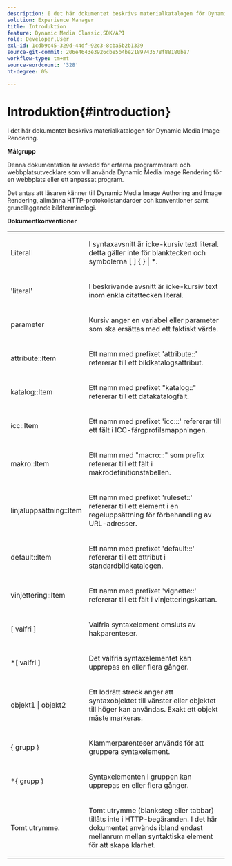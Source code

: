 ```yaml
---
description: I det här dokumentet beskrivs materialkatalogen för Dynamic Media Image Rendering.
solution: Experience Manager
title: Introduktion
feature: Dynamic Media Classic,SDK/API
role: Developer,User
exl-id: 1cdb9c45-329d-44df-92c3-8cba5b2b1339
source-git-commit: 206e4643e3926cb85b4be2189743578f88180be7
workflow-type: tm+mt
source-wordcount: '328'
ht-degree: 0%

---
```


# Introduktion{#introduction}

I det här dokumentet beskrivs materialkatalogen för Dynamic Media Image Rendering.

**Målgrupp**

Denna dokumentation är avsedd för erfarna programmerare och webbplatsutvecklare som vill använda Dynamic Media Image Rendering för en webbplats eller ett anpassat program.

Det antas att läsaren känner till Dynamic Media Image Authoring and Image Rendering, allmänna HTTP-protokollstandarder och konventioner samt grundläggande bildterminologi.

**Dokumentkonventioner**

<table id="simpletable_E96BA470B3CE4266A9E6ED0440A56C40"> 
 <tr class="strow"> 
  <td class="stentry"> <p>Literal </p> </td> 
  <td class="stentry"> <p>I syntaxavsnitt är icke-kursiv text literal. detta gäller inte för blanktecken och symbolerna [ ] { } | *. </p> </td> 
 </tr> 
 <tr class="strow"> 
  <td class="stentry"> <p>'literal' </p> </td> 
  <td class="stentry"> <p>I beskrivande avsnitt är icke-kursiv text inom enkla citattecken literal. </p> </td> 
 </tr> 
 <tr class="strow"> 
  <td class="stentry"> <p> <span class="varname"> parameter </span> </p> </td> 
  <td class="stentry"> <p>Kursiv anger en variabel eller parameter som ska ersättas med ett faktiskt värde. </p> </td> 
 </tr> 
 <tr class="strow"> 
  <td class="stentry"> <p> <span class="codeph"> attribute::Item </span> </p> </td> 
  <td class="stentry"> <p>Ett namn med prefixet 'attribute::' refererar till ett bildkatalogsattribut. </p> </td> 
 </tr> 
 <tr class="strow"> 
  <td class="stentry"> <span class="codeph"> katalog::Item </span> </td> 
  <td class="stentry"> <p>Ett namn med prefixet "katalog::" refererar till ett datakatalogfält. </p> </td> 
 </tr> 
 <tr class="strow"> 
  <td class="stentry"> <p> <span class="codeph"> icc::Item </span> </p> </td> 
  <td class="stentry"> <p>Ett namn med prefixet 'icc:::' refererar till ett fält i ICC-färgprofilsmappningen. </p> </td> 
 </tr> 
 <tr class="strow"> 
  <td class="stentry"> <p> <span class="codeph"> makro::Item </span> </p> </td> 
  <td class="stentry"> <p>Ett namn med "macro:::" som prefix refererar till ett fält i makrodefinitionstabellen. </p> </td> 
 </tr> 
 <tr class="strow"> 
  <td class="stentry"> <p> <span class="codeph"> linjaluppsättning::Item </span> </p> </td> 
  <td class="stentry"> <p>Ett namn med prefixet 'ruleset::' refererar till ett element i en regeluppsättning för förbehandling av URL-adresser. </p> </td> 
 </tr> 
 <tr class="strow"> 
  <td class="stentry"> <p> <span class="codeph"> default::Item </span> </p> </td> 
  <td class="stentry"> <p>Ett namn med prefixet 'default:::' refererar till ett attribut i standardbildkatalogen. </p> </td> 
 </tr> 
 <tr class="strow"> 
  <td class="stentry"> <p> <span class="codeph"> vinjettering::Item </span> </p> </td> 
  <td class="stentry"> <p>Ett namn med prefixet 'vignette::' refererar till ett fält i vinjetteringskartan. </p> </td> 
 </tr> 
 <tr class="strow"> 
  <td class="stentry"> <p>[ <span class="varname"> valfri </span> ] </p> </td> 
  <td class="stentry"> <p>Valfria syntaxelement omsluts av hakparenteser. </p> </td> 
 </tr> 
 <tr class="strow"> 
  <td class="stentry"> <p>*[ <span class="varname"> valfri </span> ] </p> </td> 
  <td class="stentry"> <p>Det valfria syntaxelementet kan upprepas en eller flera gånger. </p> </td> 
 </tr> 
 <tr class="strow"> 
  <td class="stentry"> <p> <span class="varname"> objekt1 </span>| <span class="varname"> objekt2 </span> </p> </td> 
  <td class="stentry"> <p>Ett lodrätt streck anger att syntaxobjektet till vänster eller objektet till höger kan användas. Exakt ett objekt måste markeras. </p> </td> 
 </tr> 
 <tr class="strow"> 
  <td class="stentry"> <p>{ <span class="varname"> grupp </span> } </p> </td> 
  <td class="stentry"> <p>Klammerparenteser används för att gruppera syntaxelement. </p> </td> 
 </tr> 
 <tr class="strow"> 
  <td class="stentry"> <p>*{ <span class="varname"> grupp </span> } </p> </td> 
  <td class="stentry"> <p>Syntaxelementen i gruppen kan upprepas en eller flera gånger. </p> </td> 
 </tr> 
 <tr class="strow"> 
  <td class="stentry"> <p>Tomt utrymme. </p> </td> 
  <td class="stentry"> <p>Tomt utrymme (blanksteg eller tabbar) tillåts inte i HTTP-begäranden. I det här dokumentet används ibland endast mellanrum mellan syntaktiska element för att skapa klarhet. </p> </td> 
 </tr> 
</table>

